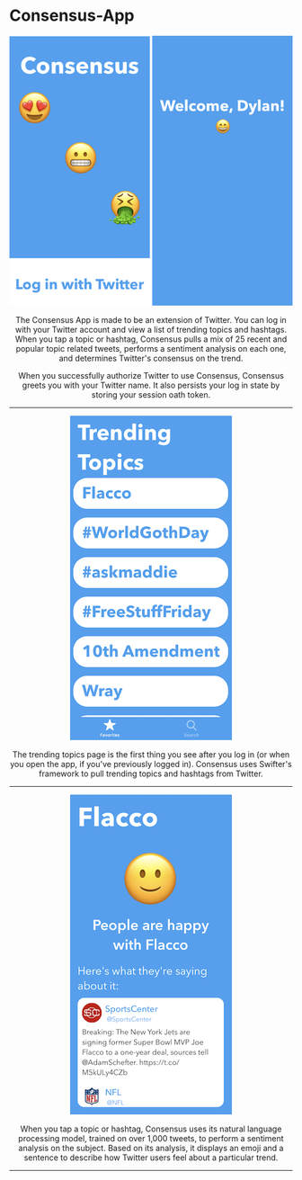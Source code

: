# Consensus-App

<p align="center">
<img src="https://github.com/drkuster/Consensus-App/blob/master/Consensus_Screenshots/WelcomeScreen.png?raw=true">
</p>

<p align="center">
The Consensus App is made to be an extension of Twitter. You can log in with your Twitter account and view a list of trending topics and hashtags. When you tap a topic or hashtag, Consensus pulls a mix of 25 recent and popular topic related tweets, performs a sentiment analysis on each one, and determines Twitter's consensus on the trend. 
</p>

<p align="center">
When you successfully authorize Twitter to use Consensus, Consensus greets you with your Twitter name. It also persists your log in state by storing your session oath token.
</p>

--------------------------------------------------------------------------------------------------------------------------------------------

<p align="center">
  <img src="https://github.com/drkuster/Consensus-App/blob/master/Consensus_Screenshots/IMG_3774.PNG?raw=true">
</p>

<p align="center">
The trending topics page is the first thing you see after you log in (or when you open the app, if you've previously logged in). Consensus uses Swifter's framework to pull trending topics and hashtags from Twitter.
</p>

--------------------------------------------------------------------------------------------------------------------------------------------

<p align="center">
  <img src="https://github.com/drkuster/Consensus-App/blob/master/Consensus_Screenshots/IMG_3776.PNG?raw=true">
</p>

<p align="center">
When you tap a topic or hashtag, Consensus uses its natural language processing model, trained on over 1,000 tweets, to perform a sentiment analysis on the subject. Based on its analysis, it displays an emoji and a sentence to describe how Twitter users feel about a particular trend.
</p>

--------------------------------------------------------------------------------------------------------------------------------------------
